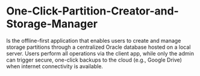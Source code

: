 # One-Click-Partition-Creator-and-Storage-Manager
Is the offline-first application that enables users to create and manage storage partitions through a centralized Oracle database hosted on a local server. Users perform all operations via the client app, while only the admin can trigger secure, one-click backups to the cloud (e.g., Google Drive) when internet connectivity is available. 
